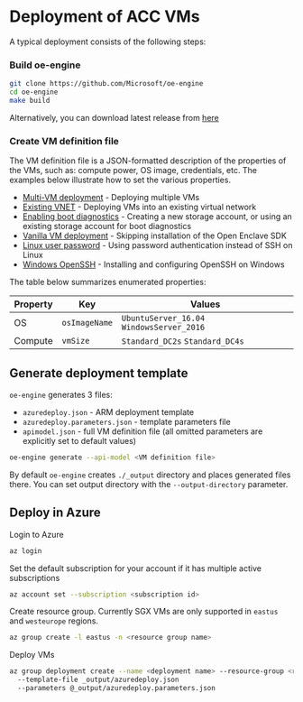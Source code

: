 # Deployment of ACC VMs

A typical deployment consists of the following steps:

### Build oe-engine
```sh
git clone https://github.com/Microsoft/oe-engine
cd oe-engine
make build
```
Alternatively, you can download latest release from [here](https://github.com/Microsoft/oe-engine/releases)

### Create VM definition file
The VM definition file is a JSON-formatted description of the properties of the VMs, such as: compute power, OS image, credentials, etc.
The examples below illustrate how to set the various properties.

* [Multi-VM deployment](examples/oe-multi-vm.json) - Deploying multiple VMs
* [Existing VNET](examples/oe-vnet.json) - Deploying VMs into an existing virtual network
* [Enabling boot diagnostics](examples/oe-bootdiagnostics.json) - Creating a new storage account, or using an existing storage account for boot diagnostics
* [Vanilla VM deployment](examples/oe-vanilla.json) - Skipping installation of the Open Enclave SDK
* [Linux user password](examples/oe-lnx-passwd.json) - Using password authentication instead of SSH on Linux
* [Windows OpenSSH](examples/oe-win-ssh.json) - Installing and configuring OpenSSH on Windows

The table below summarizes enumerated properties:

| Property | Key | Values |
| ------ | ------ |------ |
| OS | `osImageName` | `UbuntuServer_16.04` `WindowsServer_2016` |
| Compute| `vmSize` | `Standard_DC2s` `Standard_DC4s` |

## Generate deployment template

`oe-engine` generates 3 files:
* `azuredeploy.json` - ARM deployment template
* `azuredeploy.parameters.json` - template parameters file
* `apimodel.json` - full VM definition file (all omitted parameters are explicitly set to default values)

```sh
oe-engine generate --api-model <VM definition file>
```

By default `oe-engine` creates `./_output` directory and places generated files there.
You can set output directory with the `--output-directory` parameter.

## Deploy in Azure

Login to Azure
```sh
az login
```
Set the default subscription for your account if it has multiple active subscriptions
```sh
az account set --subscription <subscription id>
```
Create resource group. Currently SGX VMs are only supported in `eastus` and `westeurope` regions.
```sh
az group create -l eastus -n <resource group name>
```
Deploy VMs
```sh
az group deployment create --name <deployment name> --resource-group <resource group name>
  --template-file _output/azuredeploy.json
  --parameters @_output/azuredeploy.parameters.json
```
